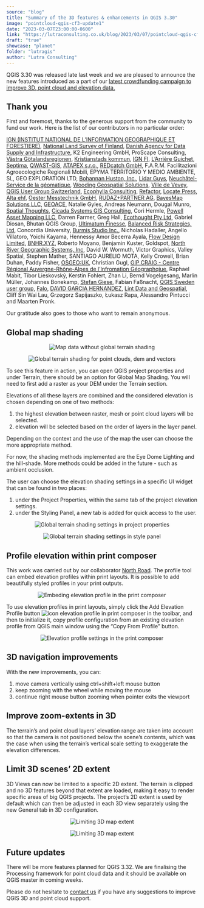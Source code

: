 ```yaml
---
source: "blog"
title: "Summary of the 3D features & enhancements in QGIS 3.30"
image: "pointcloud-qgis-cf3-update1"
date: "2023-03-07T23:00:00-0600"
link: "https://lutraconsulting.co.uk/blog/2023/03/07/pointcloud-qgis-cf3-update1/"
draft: "true"
showcase: "planet"
folder: "lutragis"
author: "Lutra Consulting"
---
```


<p>QGIS 3.30 was released late last week and we are pleased to announce the new features introduced as a part of our <a href="https://www.lutraconsulting.co.uk/crowdfunding/pointcloud-processing-qgis/">latest crowdfunding campaign to improve 3D, point cloud and elevation data.</a></p>

<h2 id="thank-you">Thank you</h2>

<p>First and foremost, thanks to the generous support from the community to fund our work. Here is the list of our contributors in no particular order:</p>

<p><a href="https://ign.fr/">IGN (INSTITUT NATIONAL DE L’INFORMATION GEOGRAPHIQUE ET FORESTIERE)</a>, <a href="https://www.maanmittauslaitos.fi/en">National Land Survey of Finland</a>, <a href="https://sdfi.dk">Danish Agency for Data Supply and Infrastructure</a>, K2 Engineering GmbH, ProScape Consulting, <a href="https://www.vgregion.se/">Västra Götalandsregionen</a>, <a href="http://www.kristianstad.se">Kristianstads kommun</a>, <a href="http://www.ignfi.com">IGN FI</a>, <a href="https://larriereguichet.fr/">L’Arrière Guichet</a>, <a href="https://septima.dk/">Septima</a>, <a href="https://www.qwast-gis.com/">QWAST-GIS</a>, <a href="https://www.lutraconsulting.co.uk/blog/categories/qgis/www.atapex.sk">ATAPEX s.r.o.</a>, <a href="http://www.redcatch.at">REDcatch GmbH</a>, F.A.R.M. Facilitazioni Agroecologiche Regionali Mobili, EPYMA TERRITORIO Y MEDIO AMBIENTE, SL, GEO EXPLORATION LTD, <a href="http://www.bhinc.com">Bohannan Huston, Inc.</a>, <a href="http://www.lidarguys.com">Lidar Guys</a>, <a href="https://www.ne.ch/Pages/accueil.aspx">Neuchâtel- Service de la géomatique</a>, <a href="https://wgsair.com/">Wooding Geospatial Solutions</a>, <a href="https://www.vevey.ch/">Ville de Vevey</a>, <a href="http://qgis.ch">QGIS User Group Switzerland</a>, <a href="https://www.ecophylla.ca/">Ecophylla Consulting</a>, <a href="https://refactor.com.au">Refactor</a>, <a href="https://locatepress.com/">Locate Press</a>, <a href="https://www.alta.is/">Alta ehf</a>, <a href="https://messtechnik.ch/">Oester Messtechnik GmbH</a>, <a href="https://www.rudaz.ch/index.php/en/">RUDAZ+PARTNER AG</a>, <a href="http://bayesmap.com/">BayesMap Solutions LLC</a>, <a href="https://geoace.net">GEOACE</a>, Natalie Gyles, Andreas Neumann, Dougal Munro, <a href="https://spatialthoughts.com/">Spatial Thoughts</a>, <a href="https://cicadagis.com/">Cicada Systems GIS Consulting</a>, Cori Hermle, <a href="https://powellmapping.com/">Powell Asset Mapping LLC</a>, Darren Farmer, Greg Hall, <a href="http://www.ecothought.com">Ecothought Pty Ltd</a>, Gabriel Diosan, Bhutan QGIS Group, <a href="https://www.ultimatumfinesse.co.bw/">Ultimatum Finesse</a>, <a href="http://www.balrisk.com/">Balanced Risk Strategies, Ltd</a>, Concordia University, <a href="https://burmis.ca/">Burmis Studio Inc.</a>, Nicholas Hadaller, Angello Villatoro, Yoichi Kayama, Hennessy Amor Becerra Ayala, <a href="http://flowdesign.co.nz/">Flow Design Limited</a>, <a href="https://bnhr.xyz">BNHR.XYZ</a>, Roberto Moyano, Benjamin Kuster, Goldspot, <a href="https://www.northrivergeographic.com/">North River Geographic Systems, Inc</a>, David W. Wormuth, Victor Graphics, Valley Spatial, Stephen Mather, SANTIAGO AURELIO MOTA, Kelly Crowell, Brian Duhan, Paddy Fisher, <a href="https://uk.osgeo.org/">OSGEO:UK</a>, Christian Gugl, <a href="https://www.craig.fr/">GIP CRAIG - Centre Régional Auvergne-Rhône-Alpes de l’Infromation Géographqiue</a>, Raphael Mabit, Tibor Lieskovský, Kerstin Fohlert, Zhan Li, Bernd Vogelgesang, Marlin Müller, Johannes Bonekamp, <a href="http://eurojams-last-exit.blogspot.com/">Stefan Giese</a>, Fabian Faßnacht, <a href="https://www.qgis.se/">QGIS Sweden user group</a>, <a href="http://www.falo.se">Falo</a>, <a href="https://genal.es/">DAVID GARCIA HERNANDEZ</a>, <a href="http://www.lintgeospatial.ie">Lint Data and Geospatial</a>, Cliff Sin Wai Lau, Grzegorz Sapijaszko, Łukasz Rapa, Alessandro Pintucci and Maarten Pronk.</p>

<p>Our gratitude also goes to those who want to remain anonymous.</p>

<h2 id="global-map-shading">Global map shading</h2>

<center>
  <p><img alt="Map data without global terrain shading" src="https://lutraconsulting.co.uk/img/posts/pc3_update1_gtr1.png" title="Map data without global terrain shading" /></p>
</center>

<center>
  <p><img alt="Global terrain shading for point clouds, dem and vectors" src="https://lutraconsulting.co.uk/img/posts/pc3_update1_gtr2.png" title="Global terrain shading for point clouds, dem and vectors" /></p>
</center>

<p>To see this feature in action, you can open QGIS project properties and under Terrain, there should be an option for Global Map Shading. You will need to first add a raster as your DEM under the Terrain section.</p>

<p>Elevations of all these layers are combined and the considered elevation is chosen depending on one of two methods:</p>
<ol>
  <li>the highest elevation between raster, mesh or point cloud layers will be selected.</li>
  <li>elevation will be selected based on the order of layers in the layer panel.</li>
</ol>

<p>Depending on the context and the use of the map the user can choose the more appropriate method.</p>

<p>For now, the shading methods implemented are the Eye Dome Lighting and the hill-shade. More methods could be added in the future - such as ambient occlusion.</p>

<p>The user can choose the elevation shading settings in a specific UI widget that can be found in two places:</p>

<ol>
  <li>under the Project Properties, within the same tab of the project elevation settings.</li>
  <li>under the Styling Panel, a new tab is added for quick access to the user.</li>
</ol>

<center>
  <p><img alt="Global terrain shading settings in project properties" src="https://lutraconsulting.co.uk/img/posts/pc3_update1_gtr3.png" title="Global terrain shading settings in project properties" /></p>
</center>

<center>
  <p><img alt="Global terrain shading settings in style panel" src="https://lutraconsulting.co.uk/img/posts/pc3_update1_gtr4.png" title="Global terrain shading settings in style panel" /></p>
</center>

<h2 id="profile-elevation-within-print-composer">Profile elevation within print composer</h2>

<p>This work was carried out by our collaborator <a href="https://north-road.com/">North Road</a>. The profile tool can embed elevation profiles within print layouts. It is possible to add beautifully styled profiles in your print outputs.</p>

<center>
  <p><img alt="Embeding elevation profile in the print composer" src="https://lutraconsulting.co.uk/img/posts/pc3_update1_profile.png" title="Embeding elevation profile in the print composer" /></p>
</center>

<p>To use elevation profiles in print layouts, simply click the  Add Elevation Profile button <img alt="icon elevation profile in print composer" src="https://lutraconsulting.co.uk/img/posts/pc3_update1_profile_icon.png" title="icon elevation profile in print composer" /> in the toolbar, and then to initialize it, copy profile configuration from an existing elevation profile from QGIS main window using the “Copy From Profile” button.</p>

<center>
  <p><img alt="Elevation profile settings in the print composer" src="https://lutraconsulting.co.uk/img/posts/pc3_update1_profile_pc_settings.png" title="Elevation profile settings in the print composer" /></p>
</center>

<h2 id="3d-navigation-improvements">3D navigation improvements</h2>

<p>With the new improvements, you can:</p>
<ol>
  <li>move camera vertically using ctrl+shift+left mouse button</li>
  <li>keep zooming with the wheel while moving the mouse</li>
  <li>continue right mouse button zooming when pointer exits the viewport</li>
</ol>

<h2 id="improve-zoom-extents-in-3d">Improve zoom-extents in 3D</h2>

<p>The terrain’s and point cloud layers’ elevation range are taken into account so that the camera is not positioned below the scene’s contents, which was the case when using the terrain’s vertical scale setting to exaggerate the elevation differences.</p>

<h2 id="limit-3d-scenes-2d-extent">Limit 3D scenes’ 2D extent</h2>
<p>3D Views can now be limited to a specific 2D extent. The terrain is clipped and no 3D features beyond that extent are loaded, making it easy to render specific areas of big QGIS projects. The project’s 2D extent is used by default which can then be adjusted in each 3D view separately using the new General tab in 3D configuration.</p>

<center>
  <p><img alt="Limiting 3D map extent" src="https://lutraconsulting.co.uk/img/posts/pc3_update1_3d_extent_clip_inaction.gif" title="Limiting 3D map extent" /></p>
</center>

<center>
  <p><img alt="Limiting 3D map extent" src="https://lutraconsulting.co.uk/img/posts/pc3_update1_3d_extent_clip1.png" title="Limiting 3D map extent" /></p>
</center>

<h2 id="future-updates">Future updates</h2>
<p>There will be more features planned for QGIS 3.32. We are finalising the Processing framework for point cloud data and it should be available on QGIS master in coming weeks.</p>

<p>Please do not hesitate to <a href="mailto:info@lutraconsulting.co.uk">contact us</a> if you have any suggestions to improve QGIS 3D and point cloud support.</p>
